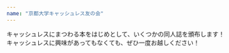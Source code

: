 ```yaml
---
name: "京都大学キャッシュレス友の会"
---
```

キャッシュレスにまつわる本をはじめとして、いくつかの同人誌を頒布します！
キャッシュレスに興味があってもなくても、ぜひ一度お越しください！
